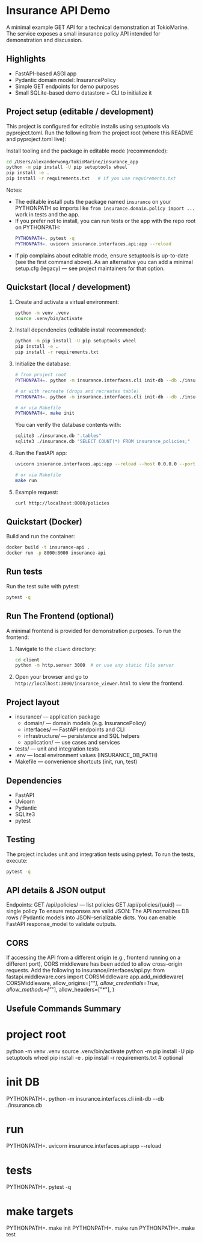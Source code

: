 # Insurance API Demo

A minimal example GET API for a technical demonstration at TokioMarine. The service exposes a small insurance policy API intended for demonstration and discussion.

## Highlights
- FastAPI-based ASGI app
- Pydantic domain model: InsurancePolicy
- Simple GET endpoints for demo purposes
- Small SQLite-based demo datastore + CLI to initialize it

## Project setup (editable / development)
This project is configured for editable installs using setuptools via pyproject.toml. Run the following from the project root (where this README and pyproject.toml live):

Install tooling and the package in editable mode (recommended):
```bash
cd /Users/alexanderwong/TokioMarine/insurance_app
python -m pip install -U pip setuptools wheel
pip install -e .
pip install -r requirements.txt   # if you use requirements.txt
```

Notes:
- The editable install puts the package named `insurance` on your PYTHONPATH so imports like `from insurance.domain.policy import ...` work in tests and the app.
- If you prefer not to install, you can run tests or the app with the repo root on PYTHONPATH:
  ```bash
  PYTHONPATH=. pytest -q
  PYTHONPATH=. uvicorn insurance.interfaces.api:app --reload
  ```
- If pip complains about editable mode, ensure setuptools is up-to-date (see the first command above). As an alternative you can add a minimal setup.cfg (legacy) — see project maintainers for that option.


## Quickstart (local / development)

1. Create and activate a virtual environment:
   ```bash
   python -m venv .venv
   source .venv/bin/activate
   ```

2. Install dependencies (editable install recommended):
   ```bash
   python -m pip install -U pip setuptools wheel
   pip install -e .
   pip install -r requirements.txt
   ```
3. Initialize the database:
   ```bash
   # from project root
   PYTHONPATH=. python -m insurance.interfaces.cli init-db --db ./insurance.db

   # or with recreate (drops and recreates table)
   PYTHONPATH=. python -m insurance.interfaces.cli init-db --db ./insurance.db --recreate

   # or via Makefile
   PYTHONPATH=. make init
   ```

   You can verify the database contents with:
   ```bash
   sqlite3 ./insurance.db ".tables"
   sqlite3 ./insurance.db "SELECT COUNT(*) FROM insurance_policies;"
   ```

4. Run the FastAPI app:
   ```bash
   uvicorn insurance.interfaces.api:app --reload --host 0.0.0.0 --port 8000

   # or via Makefile
   make run
   ```

5. Example request:
   ```bash
   curl http://localhost:8000/policies

   ```

## Quickstart (Docker)
Build and run the container:
```bash
docker build -t insurance-api .
docker run -p 8000:8000 insurance-api
```

## Run tests
Run the test suite with pytest:
```bash
pytest -q
```

## Run The Frontend (optional)
A minimal frontend is provided for demonstration purposes. To run the frontend:
1. Navigate to the `client` directory:
   ```bash
   cd client
   python -m http.server 3000  # or use any static file server

   ```

2. Open your browser and go to `http://localhost:3000/insurance_viewer.html` to view the frontend.


## Project layout
- insurance/ — application package
  - domain/ — domain models (e.g. InsurancePolicy)
  - interfaces/ — FastAPI endpoints and CLI
  - infrastructure/ — persistence and SQL helpers
  - application/ — use cases and services
- tests/ — unit and integration tests
- .env — local environment values (INSURANCE_DB_PATH)
- Makefile — convenience shortcuts (init, run, test)

## Dependencies
- FastAPI
- Uvicorn
- Pydantic
- SQLite3
- pytest

## Testing
The project includes unit and integration tests using pytest. To run the tests, execute:
```bash
pytest -q
```
## API details & JSON output
Endpoints:
GET /api/policies/ — list policies
GET /api/policies/{uuid} — single policy
To ensure responses are valid JSON:
The API normalizes DB rows / Pydantic models into JSON-serializable dicts.
You can enable FastAPI response_model to validate outputs. 

## CORS
If accessing the API from a different origin (e.g., frontend running on a different port),
CORS middleware has been added to allow cross-origin requests.
Add the following to insurance/interfaces/api.py:
from fastapi.middleware.cors import CORSMiddleware
app.add_middleware(
  CORSMiddleware,
  allow_origins=["*"],
  allow_credentials=True,
  allow_methods=["*"],
  allow_headers=["*"],
)     


## Usefule Commands Summary
# project root
python -m venv .venv
source .venv/bin/activate
python -m pip install -U pip setuptools wheel
pip install -e .
pip install -r requirements.txt   # optional

# init DB
PYTHONPATH=. python -m insurance.interfaces.cli init-db --db ./insurance.db
# run
PYTHONPATH=. uvicorn insurance.interfaces.api:app --reload
# tests
PYTHONPATH=. pytest -q
# make targets
PYTHONPATH=. make init
PYTHONPATH=. make run
PYTHONPATH=. make test